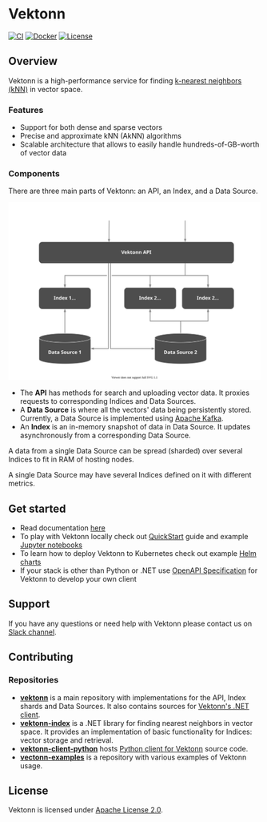 # Vektonn

[![CI](https://github.com/vektonn/vektonn/actions/workflows/ci.yml/badge.svg)](https://github.com/vektonn/vektonn/actions/workflows/ci.yml)
[![Docker](https://badgen.net/badge/icon/docker?icon=docker&label)](https://hub.docker.com/u/vektonn)
[![License](https://img.shields.io/hexpm/l/plug.svg?color=green)](https://github.com/vektonn/vektonn/blob/master/LICENSE)


## Overview

Vektonn is a high-performance service for finding [k-nearest neighbors (kNN)](https://en.wikipedia.org/wiki/Nearest_neighbor_search#k-nearest_neighbors) in vector space.

### Features

- Support for both dense and sparse vectors
- Precise and approximate kNN (AkNN) algorithms
- Scalable architecture that allows to easily handle hundreds-of-GB-worth of vector data

### Components

There are three main parts of Vektonn: an API, an Index, and a Data Source.

![Vektonn components](docs/assets/vektonn-components.svg)

- The **API** has methods for search and uploading vector data. It proxies requests to corresponding Indices and Data Sources.
- A **Data Source** is where all the vectors' data being persistently stored. Currently, a Data Source is implemented using [Apache Kafka](https://kafka.apache.org/).
- An **Index** is an in-memory snapshot of data in Data Source. It updates asynchronously from a corresponding Data Source.

A data from a single Data Source can be spread (sharded) over several Indices to fit in RAM of hosting nodes.

A single Data Source may have several Indices defined on it with different metrics.


## Get started

- Read documentation [here](https://vektonn.github.io/vektonn)
- To play with Vektonn locally check out [QuickStart](https://github.com/vektonn/vektonn-examples/tree/master/quick-start) guide and example [Jupyter notebooks](https://github.com/vektonn/vektonn-examples/tree/master/jupyter-notebooks)
- To learn how to deploy Vektonn to Kubernetes check out example [Helm charts](https://github.com/vektonn/vektonn-examples/tree/master/helm-charts)
- If your stack is other than Python or .NET use [OpenAPI Specification](https://vektonn.github.io/vektonn/swagger/index.html) for Vektonn to develop your own client


## Support

If you have any questions or need help with Vektonn please contact us on [Slack channel](https://join.slack.com/t/vektonn/shared_invite/zt-yhiz2yoi-oKEA9UZgzMtgUky4PhdLwA).


## Contributing

### Repositories

- [**vektonn**](https://github.com/vektonn/vektonn) is a main repository with implementations for the API, Index shards and Data Sources. It also contains sources for [Vektonn's .NET client](https://www.nuget.org/packages/Vektonn.ApiClient).
- [**vektonn-index**](https://github.com/vektonn/vektonn-index) is a .NET library for finding nearest neighbors in vector space. It provides an implementation of basic functionality for Indices: vector storage and retrieval.
- [**vektonn-client-python**](https://github.com/vektonn/vektonn-client-python) hosts [Python client for Vektonn](https://pypi.org/project/vektonn) source code.
- [**vectonn-examples**](https://github.com/vektonn/vektonn-examples) is a repository with various examples of Vektonn usage.


## License

Vektonn is licensed under [Apache License 2.0](https://github.com/vektonn/vektonn/blob/master/LICENSE).
